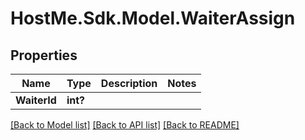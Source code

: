 # HostMe.Sdk.Model.WaiterAssign
## Properties

Name | Type | Description | Notes
------------ | ------------- | ------------- | -------------
**WaiterId** | **int?** |  | 

[[Back to Model list]](../README.md#documentation-for-models) [[Back to API list]](../README.md#documentation-for-api-endpoints) [[Back to README]](../README.md)

